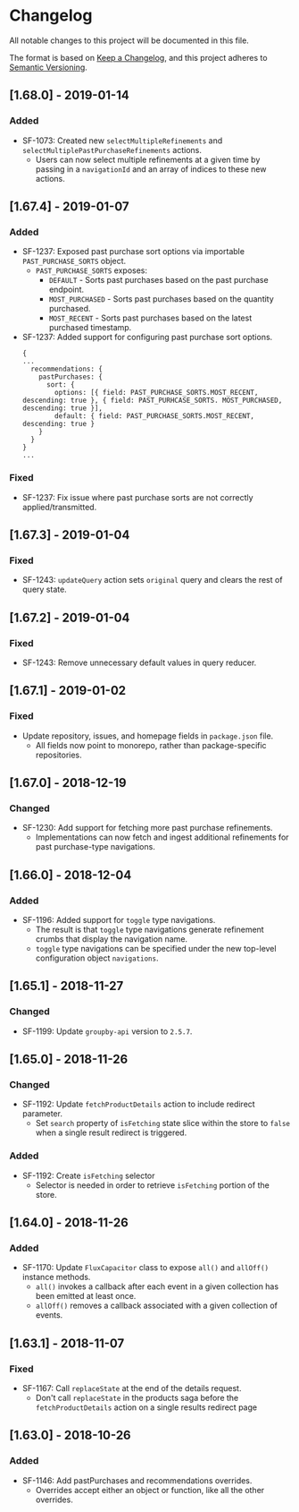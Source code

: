 # Changelog
All notable changes to this project will be documented in this file.

The format is based on [Keep a Changelog](https://keepachangelog.com/en/1.0.0/),
and this project adheres to [Semantic Versioning](https://semver.org/spec/v2.0.0.html).

## [1.68.0] - 2019-01-14
### Added
- SF-1073: Created new `selectMultipleRefinements` and `selectMultiplePastPurchaseRefinements` actions.
  - Users can now select multiple refinements at a given time by passing in a `navigationId` and an array of indices to these new actions.

## [1.67.4] - 2019-01-07
### Added
- SF-1237: Exposed past purchase sort options via importable `PAST_PURCHASE_SORTS` object.
  - `PAST_PURCHASE_SORTS` exposes:
    - `DEFAULT` - Sorts past purchases based on the past purchase endpoint.
    - `MOST_PURCHASED` - Sorts past purchases based on the quantity purchased.
    - `MOST_RECENT` - Sorts past purchases based on the latest purchased timestamp.
- SF-1237: Added support for configuring past purchase sort options.
  ```
  {
  ...
    recommendations: {
      pastPurchases: {
        sort: {
          options: [{ field: PAST_PURCHASE_SORTS.MOST_RECENT, descending: true }, { field: PAST_PURHCASE_SORTS. MOST_PURCHASED, descending: true }],
          default: { field: PAST_PURCHASE_SORTS.MOST_RECENT, descending: true }
      }
    }
  }
  ...
  ```

### Fixed
- SF-1237: Fix issue where past purchase sorts are not correctly applied/transmitted.

## [1.67.3] - 2019-01-04
### Fixed
- SF-1243: `updateQuery` action sets `original` query and clears the rest of query state.

## [1.67.2] - 2019-01-04
### Fixed
- SF-1243: Remove unnecessary default values in query reducer.

## [1.67.1] - 2019-01-02
### Fixed
- Update repository, issues, and homepage fields in `package.json` file.
  - All fields now point to monorepo, rather than package-specific repositories.

## [1.67.0] - 2018-12-19
### Changed
- SF-1230: Add support for fetching more past purchase refinements.
  - Implementations can now fetch and ingest additional refinements for past purchase-type navigations.

## [1.66.0] - 2018-12-04
### Added
- SF-1196: Added support for `toggle` type navigations.
  - The result is that `toggle` type navigations generate refinement crumbs that display the navigation name.
  - `toggle` type navigations can be specified under the new top-level configuration object `navigations`.

## [1.65.1] - 2018-11-27
### Changed
- SF-1199: Update `groupby-api` version to `2.5.7`.

## [1.65.0] - 2018-11-26
### Changed
- SF-1192: Update `fetchProductDetails` action to include redirect parameter.
  - Set `search` property of `isFetching` state slice within the store to `false` when a single result redirect is triggered.

### Added
- SF-1192: Create `isFetching` selector
  - Selector is needed in order to retrieve `isFetching` portion of the store.

## [1.64.0] - 2018-11-26
### Added
- SF-1170: Update `FluxCapacitor` class to expose `all()` and `allOff()` instance methods.
  - `all()` invokes a callback after each event in a given collection has been emitted at least once.
  - `allOff()` removes a callback associated with a given collection of events.

## [1.63.1] - 2018-11-07
### Fixed
- SF-1167: Call `replaceState` at the end of the details request.
  - Don't call `replaceState` in the products saga before the `fetchProductDetails` action on a single results redirect page

## [1.63.0] - 2018-10-26
### Added
- SF-1146: Add pastPurchases and recommendations overrides.
  - Overrides accept either an object or function, like all the other overrides.
